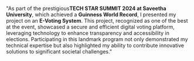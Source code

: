"As part of the prestigious**TECH STAR SUMMIT 2024 at Saveetha University**, which achieved a **Guinness World Record**, I presented my project on an **E-Voting System**. This project, recognized as one 
 of the best at the event, showcased a secure and efficient digital voting platform, leveraging technology to enhance transparency and accessibility in elections. Participating in this landmark
 program not only demonstrated my technical expertise but also highlighted my ability to contribute innovative solutions to significant societal challenges."
